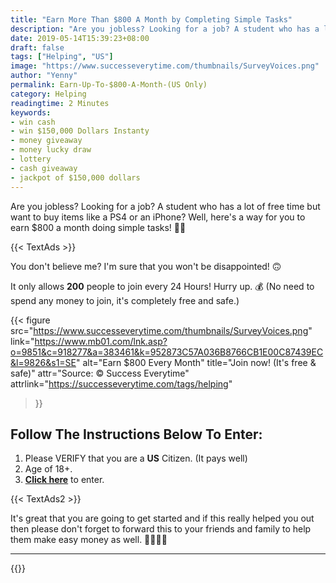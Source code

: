 ```yaml
---
title: "Earn More Than $800 A Month by Completing Simple Tasks"
description: "Are you jobless? Looking for a job? A student who has a lot of free time but want to buy items like a PS4 or an iPhone? Well, here's a way for you to earn $800 a month doing simple tasks!"
date: 2019-05-14T15:39:23+08:00
draft: false
tags: ["Helping", "US"]
image: "https://www.successeverytime.com/thumbnails/SurveyVoices.png"
author: "Yenny"
permalink: Earn-Up-To-$800-A-Month-(US Only)
category: Helping
readingtime: 2 Minutes
keywords:
- win cash
- win $150,000 Dollars Instanty
- money giveaway
- money lucky draw
- lottery
- cash giveaway
- jackpot of $150,000 dollars
---
```


Are you jobless? Looking for a job? A student who has a lot of free time but want to buy items like a PS4 or an iPhone? Well, here's a way for you to earn $800 a month doing simple tasks! 🙋‍♀️

 {{< TextAds >}}

<!--more-->

You don't believe me? I'm sure that you won't be disappointed! 🙃

It only allows <b>200</b> people to join every 24 Hours! Hurry up. 💰 (No need to spend any money to join, it's completely free and safe.)

{{< figure
    src="https://www.successeverytime.com/thumbnails/SurveyVoices.png"
    link="https://www.mb01.com/lnk.asp?o=9851&c=918277&a=383461&k=952873C57A036B8766CB1E00C87439EC&l=9826&s1=SE"
    alt="Earn $800 Every Month"
    title="Join now! (It's free & safe)"
    attr="Source: © Success Everytime"
    attrlink="https://successeverytime.com/tags/helping"
>}}


## Follow The Instructions Below To Enter:

 1. Please VERIFY that you are a <b>US</b> Citizen. (It pays well)
 2. Age of 18+.
 3. <b><a href="https://www.mb01.com/lnk.asp?o=9851&c=918277&a=383461&k=952873C57A036B8766CB1E00C87439EC&l=9826&s1=SE">Click here</a></b> to enter.  

 {{< TextAds2 >}}

It's great that you are going to get started and if this really helped you out then please don't forget to forward this to your friends and family to help them make easy money as well. 👍🏻🙇‍♂️

 <hr>

{{<footer-text >}}
